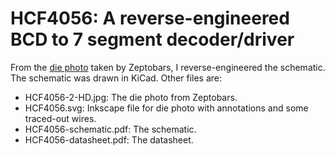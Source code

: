 # HCF4056: A reverse-engineered BCD to 7 segment decoder/driver

From the [die photo](http://zeptobars.com/en/read/ST-HCF4056-CMOS) taken by Zeptobars, I reverse-engineered the schematic. 
The schematic was drawn in KiCad. Other files are:

* HCF4056-2-HD.jpg: The die photo from Zeptobars.
* HCF4056.svg: Inkscape file for die photo with annotations and some traced-out wires.
* HCF4056-schematic.pdf: The schematic.
* HCF4056-datasheet.pdf: The datasheet.
